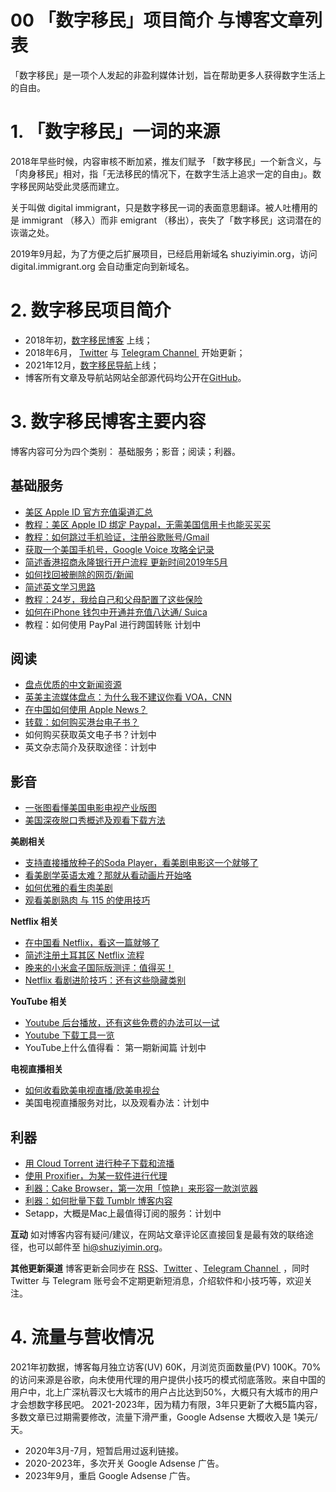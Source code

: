 # 00 「数字移民」项目简介 与博客文章列表

「数字移民」是一项个人发起的非盈利媒体计划，旨在帮助更多人获得数字生活上的自由。
<!-- more -->


# 1. 「数字移民」一词的来源

2018年早些时候，内容审核不断加紧，推友们赋予 「数字移民」一个新含义，与「肉身移民」相对，指「无法移民的情况下，在数字生活上追求一定的自由」。数字移民网站受此灵感而建立。

关于叫做 digital immigrant，只是数字移民一词的表面意思翻译。被人吐槽用的是 immigrant （移入）而非 emigrant （移出），丧失了「数字移民」这词潜在的诙谐之处。

2019年9月起，为了方便之后扩展项目，已经启用新域名 shuziyimin.org，访问 digital.immigrant.org 会自动重定向到新域名。

# 2. 数字移民项目简介

- 2018年初，[数字移民博客](http://blog.shuziyimin.org) 上线；
- 2018年6月， [Twitter](https://twitter.com/shuziyimin) 与 [Telegram Channel ](http://t.me/shuziyimin) 开始更新；
- 2021年12月，[数字移民导航](http://shuziyimin.org/)上线；
- 博客所有文章及导航站网站全部源代码均公开在[GitHub](https://github.com/shuziyimin)。

# 3. 数字移民博客主要内容
博客内容可分为四个类别： 基础服务；影音；阅读；利器。

## 基础服务

- [美区 Apple ID 官方充值渠道汇总](https://blog.shuziyimin.org/636)
- [教程：美区 Apple ID 绑定 Paypal，无需美国信用卡也能买买买](https://blog.shuziyimin.org/171)
- [教程：如何跳过手机验证，注册谷歌账号/Gmail](https://blog.shuziyimin.org/483)
- [获取一个美国手机号，Google Voice 攻略全记录](https://blog.shuziyimin.org/348)
- [简述香港招商永隆银行开户流程 更新时间2019年5月](https://blog.shuziyimin.org/626)
- [如何找回被删除的网页/新闻](https://blog.shuziyimin.org/360)
- [简述英文学习思路](https://blog.shuziyimin.org/39)
- [教程：24岁，我给自己和父母配置了这些保险](https://blog.shuziyimin.org/526) 
- [如何在iPhone 钱包中开通并充值八达通/ Suica](https://blog.shuziyimin.org/1093 "如何在iPhone 钱包中开通并充值八达通/ Suica")
- 教程：如何使用 PayPal 进行跨国转账 计划中

## 阅读
- [盘点优质的中文新闻资源](https://blog.shuziyimin.org/1086 "盘点优质的中文新闻资源")
- [英美主流媒体盘点：为什么我不建议你看 VOA，CNN](https://blog.shuziyimin.org/587)
- [在中国如何使用 Apple News？](https://blog.shuziyimin.org/211)
- [转载：如何购买港台电子书？](https://blog.shuziyimin.org/376)
- 如何购买获取英文电子书？计划中
- 英文杂志简介及获取途径：计划中

## 影音
- [一张图看懂美国电影电视产业版图](https://blog.shuziyimin.org/214)
- [美国深夜脱口秀概述及观看下载方法](https://blog.shuziyimin.org/234)

**美剧相关**
- [支持直接播放种子的Soda Player，看美剧电影这一个就够了](https://blog.shuziyimin.org/652)
- [看美剧学英语太难？那就从看动画片开始咯](https://blog.shuziyimin.org/335)
- [如何优雅的看生肉美剧](https://blog.shuziyimin.org/20)
- [观看美剧熟肉 与 115 的使用技巧](https://blog.shuziyimin.org/32)

**Netflix 相关**
- [在中国看 Netflix，看这一篇就够了](https://blog.shuziyimin.org/16)
- [简述注册土耳其区 Netflix 流程](https://blog.shuziyimin.org/510)
- [晚来的小米盒子国际版测评：值得买！](https://blog.shuziyimin.org/187)
- [Netflix 看剧进阶技巧：还有这些隐藏类别](https://blog.shuziyimin.org/512)

**YouTube 相关**
- [Youtube 后台播放，还有这些免费的办法可以一试](https://blog.shuziyimin.org/305)
- [Youtube 下载工具一览](https://blog.shuziyimin.org/18)
- YouTube上什么值得看： 第一期新闻篇  计划中

**电视直播相关**
- [如何收看欧美电视直播/欧美电视台](https://blog.shuziyimin.org/34)
- 美国电视直播服务对比，以及观看办法：计划中

## 利器
- [用 Cloud Torrent 进行种子下载和流播](https://blog.shuziyimin.org/26)
- [使用 Proxifier，为某一软件进行代理](https://blog.shuziyimin.org/44)
- [利器：Cake Browser，第一次用「惊艳」来形容一款浏览器](https://blog.shuziyimin.org/394)
- [利器：如何批量下载 Tumblr 博客内容](https://blog.shuziyimin.org/459)
- Setapp，大概是Mac上最值得订阅的服务：计划中
				 

**互动**
如对博客内容有疑问/建议，在网站文章评论区直接回复是最有效的联络途径，也可以邮件至 [hi@shuziyimin.org](mailto:hi@shuziyimin.org)。

**其他更新渠道**
博客更新会同步在 [RSS](https://blog.shuziyimin.org/feed)、[Twitter](https://twitter.com/shuziyimin) 、[Telegram Channel ](http://t.me/shuziyimin) ，同时 Twitter 与 Telegram 账号会不定期更新短消息，介绍软件和小技巧等，欢迎关注。



# 4. 流量与营收情况
2021年初数据，博客每月独立访客(UV) 60K，月浏览页面数量(PV) 100K。70% 的访问来源是谷歌，向未使用代理的用户提供小技巧的模式彻底落败。来自中国的用户中，北上广深杭蓉汉七大城市的用户占比达到50%，大概只有大城市的用户才会想数字移民吧。
2021-2023年，因为精力有限，3年只更新了大概5篇内容，多数文章已过期需要修改，流量下滑严重，Google Adsense 大概收入是 1美元/天。 

- 2020年3月-7月，短暂启用过返利链接。
- 2020-2023年，多次开关 Google Adsense 广告。
- 2023年9月，重启 Google Adsense 广告。




